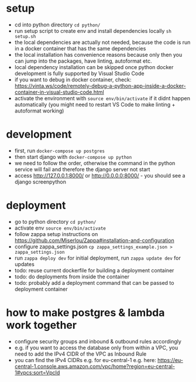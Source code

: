 # setup

- cd into python directory `cd python/`
- run setup script to create env and install dependencies locally `sh setup.sh`
- the local dependencies are actually not needed, because the code is run in a docker container that has the same dependencies
- the local installation has convenience reasons because only then you can jump into the packages, have linting, autoformat etc.
- local dependency installation can be skipped once python docker development is fully supported by Visual Studio Code
- if you want to debug in docker container, check: https://vinta.ws/code/remotely-debug-a-python-app-inside-a-docker-container-in-visual-studio-code.html
- activate the environment with `source env/bin/activate` if it didnt happen automatically (you might need to restart VS Code to make linting + autoformat working)

# development

- first, run `docker-compose up postgres`
- then start django with `docker-compose up python`
- we need to follow the order, otherwise the command in the python service will fail and therefore the django server not start
- access http://127.0.0.1:8000/ or http://0.0.0.0:8000/ - you should see a django screenpython

# deployment

- go to python directory `cd python/`
- activate env `source env/bin/activate`
- follow zappa setup instructions on https://github.com/Miserlou/Zappa#installation-and-configuration
- configure zappa_settings.json `cp zappa_settings_example.json > zappa_settings.json`
- run `zappa deploy dev` for initial deployment, run `zappa update dev` for updates
- todo: reuse current dockerfile for building a deployment container
- todo: do deployments from inside the container
- todo: probably add a deployment command that can be passed to deployment container

# how to make postgres & lambda work together

- configure security groups and inbound & outbound rules accordingly
- e.g. if you want to access the database only from within a VPC, you need to add the IPv4 CIDR of the VPC as Inbound Rule
- you can find the IPv4 CIDRs e.g. for eu-central-1 e.g. here: https://eu-central-1.console.aws.amazon.com/vpc/home?region=eu-central-1#vpcs:sort=VpcId

